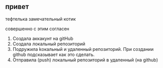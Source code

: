 ## привет

тефтелька замечательный котик

совершенно с этим согласен

1. Создала аккакунт на gitHub
2. Создала локальный репозиторий
3. Подружила kокальный и удаленный репозиторий. При создании github подсказывает как это сделать.
4. Отправила (push) локальный репозиторий в удаленный (на github)
